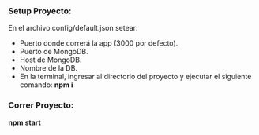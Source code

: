 ### Setup Proyecto:
En el archivo config/default.json setear:
 - Puerto donde correrá la app (3000 por defecto).
 - Puerto de MongoDB.
 - Host de MongoDB.
 - Nombre de la DB.
 - En la terminal, ingresar al directorio del proyecto y ejecutar el siguiente comando:
 **npm i** 

### Correr Proyecto:
**npm start**